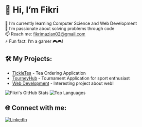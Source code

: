 # 👋 Hi, I’m Fikri

🌱 I’m currently learning Computer Science and Web Development  
💞️ I’m passionate about solving problems through code  
📫 Reach me: [fikrimazlan02@gmail.com](mailto:fikrimazlan02@gmail.com)  
⚡ Fun fact: I’m a gamer 🎮🎮!

## 🛠️ My Projects:
- [TickleTea](https://github.com/Fiqi20/SwiftRide) - Tea Ordering Application 
- [TourneyHub](https://github.com/Fiqi20/SwiftRide) - Tournament Application for sport enthusiast 
- [Web Development](https://github.com/Fiqi20/) - Interesting project about web!

![Fikri's GitHub Stats](https://github-readme-stats.vercel.app/api?username=Fiqi20&show_icons=true&theme=radical)
![Top Languages](https://github-readme-stats.vercel.app/api/top-langs/?username=Fiqi20&layout=compact)

## 🌐 Connect with me:
[![LinkedIn](https://img.shields.io/badge/LinkedIn-0077B5?style=for-the-badge&logo=linkedin&logoColor=white)](https://www.linkedin.com/in/fikrimazlan)
